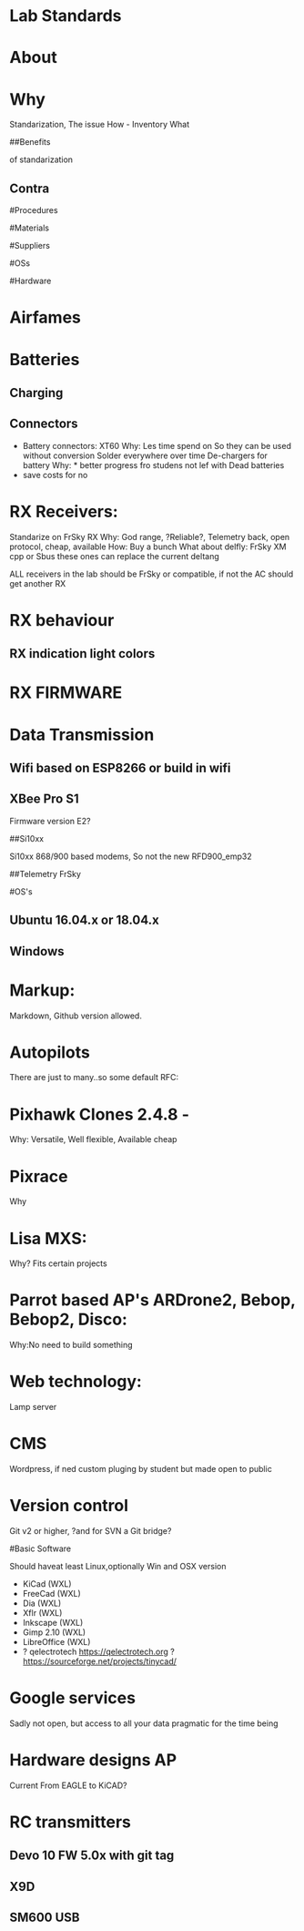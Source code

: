 # Lab Standards

# About

# Why

Standarization, The issue
How - Inventory
What

##Benefits

 of standarization

## Contra

#Procedures

#Materials

#Suppliers

#OSs

#Hardware

# Airfames
# Batteries

## Charging
## Connectors
* Battery connectors: XT60
      Why: Les time spend on
           So they can be used without conversion
           Solder everywhere over time
De-chargers for battery
Why: * better progress fro studens not lef with Dead batteries
* save costs for no

# RX Receivers:

Standarize on FrSky RX
Why: God range, ?Reliable?, Telemetry back, open protocol, cheap, available
How: Buy a bunch
What about delfly: FrSky XM cpp or Sbus these ones can replace the current deltang


ALL receivers in the lab should be FrSky or compatible, if not the AC should get another RX
# RX behaviour
## RX indication light colors
# RX FIRMWARE

# Data Transmission

## Wifi based on ESP8266 or build in wifi
## XBee Pro S1
Firmware version E2?

##Si10xx

Si10xx 868/900 based modems, So not the new RFD900_emp32

##Telemetry FrSky

#OS's

## Ubuntu 16.04.x or 18.04.x

## Windows

# Markup: 

Markdown, Github version allowed.

# Autopilots
 There are just to many..so some default RFC:

# Pixhawk Clones 2.4.8 - 
Why: Versatile, Well flexible, Available cheap
# Pixrace
Why
# Lisa MXS: 
Why? Fits certain projects
# Parrot based AP's ARDrone2, Bebop, Bebop2, Disco: 
Why:No need to build something

# Web technology: 
Lamp server

# CMS 
Wordpress, if ned custom pluging by student but made open to public

# Version control
 Git v2 or higher, ?and for SVN a Git bridge?

#Basic Software 

Should haveat least Linux,optionally Win and OSX version

* KiCad  (WXL)
* FreeCad (WXL)
* Dia (WXL)
* Xflr (WXL)
* Inkscape (WXL)
* Gimp 2.10 (WXL)
* LibreOffice (WXL)
* ? qelectrotech https://qelectrotech.org
  ? https://sourceforge.net/projects/tinycad/

# Google services
Sadly not open, but access to all your data pragmatic for the time being

# Hardware designs AP

Current From EAGLE to KiCAD?

# RC transmitters

## Devo 10 FW 5.0x with git tag
## X9D
## SM600 USB


